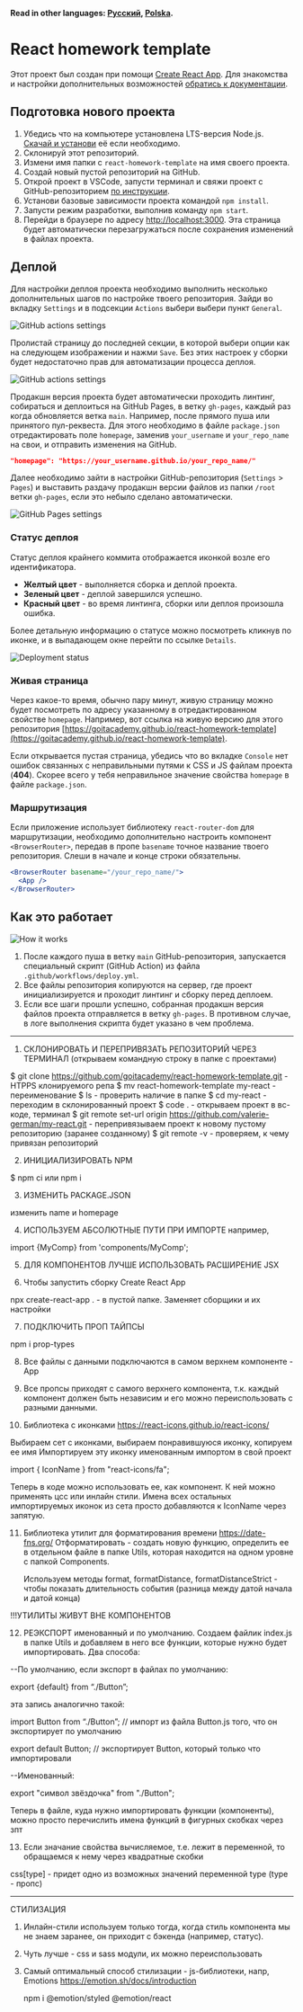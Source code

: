 **Read in other languages: [Русский](README.md), [Polska](README.pl.md).**

# React homework template

Этот проект был создан при помощи
[Create React App](https://github.com/facebook/create-react-app). Для знакомства
и настройки дополнительных возможностей
[обратись к документации](https://facebook.github.io/create-react-app/docs/getting-started).

## Подготовка нового проекта

1. Убедись что на компьютере установлена LTS-версия Node.js.
   [Скачай и установи](https://nodejs.org/en/) её если необходимо.
2. Склонируй этот репозиторий.
3. Измени имя папки с `react-homework-template` на имя своего проекта.
4. Создай новый пустой репозиторий на GitHub.
5. Открой проект в VSCode, запусти терминал и свяжи проект с GitHub-репозиторием
   [по инструкции](https://docs.github.com/en/get-started/getting-started-with-git/managing-remote-repositories#changing-a-remote-repositorys-url).
6. Установи базовые зависимости проекта командой `npm install`.
7. Запусти режим разработки, выполнив команду `npm start`.
8. Перейди в браузере по адресу [http://localhost:3000](http://localhost:3000).
   Эта страница будет автоматически перезагружаться после сохранения изменений в
   файлах проекта.

## Деплой

Для настройки деплоя проекта необходимо выполнить несколько дополнительных шагов
по настройке твоего репозитория. Зайди во вкладку `Settings` и в подсекции
`Actions` выбери выбери пункт `General`.

![GitHub actions settings](./assets/actions-config-step-1.png)

Пролистай страницу до последней секции, в которой выбери опции как на следующем
изображении и нажми `Save`. Без этих настроек у сборки будет недостаточно прав
для автоматизации процесса деплоя.

![GitHub actions settings](./assets/actions-config-step-2.png)

Продакшн версия проекта будет автоматически проходить линтинг, собираться и
деплоиться на GitHub Pages, в ветку `gh-pages`, каждый раз когда обновляется
ветка `main`. Например, после прямого пуша или принятого пул-реквеста. Для этого
необходимо в файле `package.json` отредактировать поле `homepage`, заменив
`your_username` и `your_repo_name` на свои, и отправить изменения на GitHub.

```json
"homepage": "https://your_username.github.io/your_repo_name/"
```

Далее необходимо зайти в настройки GitHub-репозитория (`Settings` > `Pages`) и
выставить раздачу продакшн версии файлов из папки `/root` ветки `gh-pages`, если
это небыло сделано автоматически.

![GitHub Pages settings](./assets/repo-settings.png)

### Статус деплоя

Статус деплоя крайнего коммита отображается иконкой возле его идентификатора.

- **Желтый цвет** - выполняется сборка и деплой проекта.
- **Зеленый цвет** - деплой завершился успешно.
- **Красный цвет** - во время линтинга, сборки или деплоя произошла ошибка.

Более детальную информацию о статусе можно посмотреть кликнув по иконке, и в
выпадающем окне перейти по ссылке `Details`.

![Deployment status](./assets/status.png)

### Живая страница

Через какое-то время, обычно пару минут, живую страницу можно будет посмотреть
по адресу указанному в отредактированном свойстве `homepage`. Например, вот
ссылка на живую версию для этого репозитория
[https://goitacademy.github.io/react-homework-template](https://goitacademy.github.io/react-homework-template).

Если открывается пустая страница, убедись что во вкладке `Console` нет ошибок
связанных с неправильными путями к CSS и JS файлам проекта (**404**). Скорее
всего у тебя неправильное значение свойства `homepage` в файле `package.json`.

### Маршрутизация

Если приложение использует библиотеку `react-router-dom` для маршрутизации,
необходимо дополнительно настроить компонент `<BrowserRouter>`, передав в пропе
`basename` точное название твоего репозитория. Слеши в начале и конце строки
обязательны.

```jsx
<BrowserRouter basename="/your_repo_name/">
  <App />
</BrowserRouter>
```

## Как это работает

![How it works](./assets/how-it-works.png)

1. После каждого пуша в ветку `main` GitHub-репозитория, запускается специальный
   скрипт (GitHub Action) из файла `.github/workflows/deploy.yml`.
2. Все файлы репозитория копируются на сервер, где проект инициализируется и
   проходит линтинг и сборку перед деплоем.
3. Если все шаги прошли успешно, собранная продакшн версия файлов проекта
   отправляется в ветку `gh-pages`. В противном случае, в логе выполнения
   скрипта будет указано в чем проблема.

---

1. СКЛОНИРОВАТЬ И ПЕРЕПРИВЯЗАТЬ РЕПОЗИТОРИЙ ЧЕРЕЗ ТЕРМИНАЛ (открываем командную
   строку в папке с проектами)

$ git clone https://github.com/goitacademy/react-homework-template.git - HTPPS
клонируемого репа $ mv react-homework-template my-react - переименование $ ls -
проверить наличие в папке $ cd my-react - переходим в склонированный проект $
code . - открываем проект в вс-коде, терминал $ git remote set-url origin
https://github.com/valerie-german/my-react.git - перепривязываем проект к новому
пустому репозиторию (заранее созданному) $ git remote -v - проверяем, к чему
привязан репозиторий

2. ИНИЦИАЛИЗИРОВАТЬ NPM

$ npm ci или npm i

3. ИЗМЕНИТЬ PACKAGE.JSON

изменить name и homepage

4. ИСПОЛЬЗУЕМ АБСОЛЮТНЫЕ ПУТИ ПРИ ИМПОРТЕ например,

import {MyComp} from 'components/MyComp';

5. ДЛЯ КОМПОНЕНТОВ ЛУЧШЕ ИСПОЛЬЗОВАТЬ РАСШИРЕНИЕ JSX

6. Чтобы запустить сборку Create React App

npx create-react-app . - в пустой папке. Заменяет сборщики и их настройки

7. ПОДКЛЮЧИТЬ ПРОП ТАЙПСЫ

npm i prop-types

8. Все файлы с данными подключаются в самом верхнем компоненте - App

9. Все пропсы приходят с самого верхнего компонента, т.к. каждый компонент
   должен быть независим и его можно переиспользовать с разными данными.

10. Библиотека с иконками https://react-icons.github.io/react-icons/

Выбираем сет с иконками, выбираем понравившуюся иконку, копируем ее имя
Импортируем эту иконку именованным импортом в свой проект

import { IconName } from "react-icons/fa";

Теперь в коде можно использовать ее, как компонент. К ней можно применять цсс
или инлайн стили. Имена всех остальных импортируемых иконок из сета просто
добавляются к IconName через запятую.

11. Библиотека утилит для форматирования времени https://date-fns.org/
    Отформатировать - создать новую функцию, определить ее в отдельном файле в
    папке Utils, которая находится на одном уровне с папкой Components.

    Используем методы format, formatDistance, formatDistanceStrict - чтобы
    показать длительность события (разница между датой начала и датой конца)

!!!УТИЛИТЫ ЖИВУТ ВНЕ КОМПОНЕНТОВ

12. РЕЭКСПОРТ именованный и по умолчанию. Создаем файлик index.js в папке Utils
    и добавляем в него все функции, которые нужно будет импортировать. Два
    способа:

--По умолчанию, если экспорт в файлах по умолчанию:

export {default} from “./Button”;

эта запись аналогично такой:

import Button from “./Button”; // импорт из файла Button.js того, что он
экспортирует по умолчанию

export default Button; // экспортирует Button, который только что импортировали

--Именованный:

export "символ звёздочка" from "./Button";

Теперь в файле, куда нужно импортировать функции (компоненты), можно просто
перечислить имена функций в фигурных скобках через зпт

13. Если значание свойства вычисляемое, т.е. лежит в переменной, то обращаемся к
    нему через квадратные скобки

css[type] - придет одно из возможных значений переменной type (type - пропс)

---

СТИЛИЗАЦИЯ

1. Инлайн-стили используем только тогда, когда стиль компонента мы не знаем
   заранее, он приходит с бэкенда (например, статус).

2. Чуть лучше - css и sass модули, их можно переиспользовать

3. Самый оптимальный способ стилизации - js-библиотеки, напр, Emotions
   https://emotion.sh/docs/introduction

   npm i @emotion/styled @emotion/react
